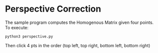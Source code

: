 # Perspective Correction
The sample program computes the Homogenous Matrix given four points. 
To execute:

  `python3 perspective.py`
  
  Then click 4 pts in the order (top left, top right, bottom left, bottom right)
